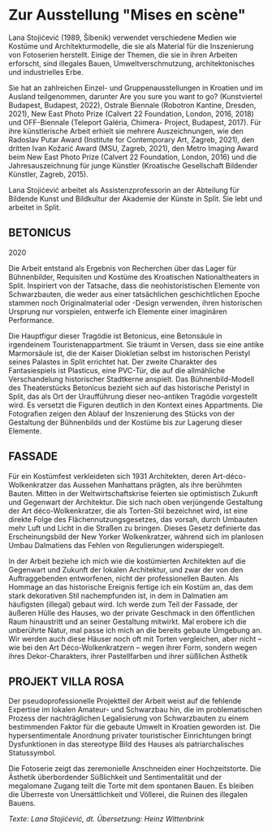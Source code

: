 # Zur Ausstellung "Mises en scène"

Lana Stojićević (1989, Šibenik) verwendet verschiedene Medien wie Kostüme und Architekturmodelle, die sie als Material für die Inszenierung von Fotoserien herstellt. Einige der Themen, die sie in ihren Arbeiten erforscht, sind illegales Bauen, Umweltverschmutzung, architektonisches und industrielles Erbe. 

Sie hat an zahlreichen Einzel- und Gruppenausstellungen in Kroatien und im Ausland teilgenommen, darunter Are you sure you want to go? (Kunstviertel Budapest, Budapest, 2022), Ostrale Biennale (Robotron Kantine, Dresden, 2021), New East Photo Prize (Calvert 22 Foundation, London, 2016, 2018) und OFF-Biennale (Teleport Galéria, Chimera- Project, Budapest, 2017). Für ihre künstlerische Arbeit erhielt sie mehrere Auszeichnungen, wie den Radoslav Putar Award (Institute for Contemporary Art, Zagreb, 2021), den dritten Ivan Kožarić Award (MSU, Zagreb, 2021), den Metro Imaging Award beim New East Photo Prize (Calvert 22 Foundation, London, 2016) und die Jahresauszeichnung für junge Künstler (Kroatische Gesellschaft Bildender Künstler, Zagreb, 2015). 

Lana Stojićević arbeitet als Assistenzprofessorin an der Abteilung für Bildende Kunst und Bildkultur der Akademie der Künste in Split. Sie lebt und arbeitet in Split.
  
  
## BETONICUS

2020
  
Die Arbeit entstand als Ergebnis von Recherchen über das Lager für Bühnenbilder, Requisiten und Kostüme des Kroatischen Nationaltheaters in Split. Inspiriert von der Tatsache, dass die neohistoristischen Elemente von Schwarzbauten, die weder aus einer tatsächlichen geschichtlichen Epoche stammen noch Originalmaterial oder -Design verwenden, ihren historischen Ursprung nur vorspielen, entwerfe ich Elemente einer imaginären Performance. 

Die Hauptfigur dieser Tragödie ist Betonicus, eine Betonsäule in irgendeinem Touristenappartment. Sie träumt in Versen, dass sie eine antike Marmorsäule ist, die der Kaiser Diokletian selbst im historischen Peristyl seines Palastes in Split errichtet hat. Der zweite Charakter des Fantasiespiels ist Plasticus, eine PVC-Tür, die auf die allmähliche Verschandelung historischer Stadtkerne anspielt. Das Bühnenbild-Modell des Theaterstücks Betonicus bezieht sich auf das historische Peristyl in Split, das als Ort der Uraufführung dieser neo-antiken Tragödie vorgestellt wird. Es versetzt die Figuren deutlich in den Kontext eines Appartments. Die Fotografien zeigen den Ablauf der Inszenierung des Stücks von der Gestaltung der Bühnenbilds und der Kostüme bis zur Lagerung dieser Elemente.




## FASSADE

Für ein Kostümfest verkleideten sich 1931 Architekten, deren Art-déco-Wolkenkratzer das Aussehen Manhattans prägten, als ihre berühmten Bauten. Mitten in der Weltwirtschaftskrise feierten sie optimistisch Zukunft und Gegenwart der Architektur. Die sich nach oben verjüngende Gestaltung der Art déco-Wolkenkratzer, die als Torten-Stil bezeichnet wird, ist eine direkte Folge des Flächennutzungsgesetzes, das vorsah, durch Umbauten mehr Luft und Licht in die Straßen zu bringen. Dieses Gesetz definierte das Erscheinungsbild der New Yorker Wolkenkratzer, während sich im planlosen Umbau Dalmatiens das Fehlen von Regulierungen widerspiegelt. 

In der Arbeit beziehe ich mich wie die kostümierten Architekten auf die Gegenwart und Zukunft der lokalen Architektur, und zwar der von den Auftraggebenden entworfenen, nicht der professionellen Bauten. Als Hommage an das historische Ereignis fertige ich ein Kostüm an, das dem stark dekorativen Stil nachempfunden ist, in dem in Dalmatien am häufigsten (illegal) gebaut wird. Ich werde zum Teil der Fassade, der äußeren Hülle des Hauses, wo der private Geschmack in den öffentlichen Raum hinaustritt und an seiner Gestaltung mitwirkt. Mal erobere ich die unberührte Natur, mal passe ich mich an die bereits gebaute Umgebung an. Wir werden auch diese Häuser noch oft mit Torten vergleichen, aber nicht – wie bei den Art Déco-Wolkenkratzern – wegen ihrer Form, sondern wegen ihres Dekor-Charakters, ihrer Pastellfarben und ihrer süßlichen Ästhetik  


## PROJEKT VILLA ROSA

Der pseudoprofessionelle Projektteil der Arbeit weist auf die fehlende Expertise im lokalen Amateur- und Schwarzbau hin, die im problematischen Prozess der nachträglichen Legalisierung von Schwarzbauten zu einem bestimmenden Faktor für die gebaute Umwelt in Kroatien geworden ist. Die hypersentimentale Anordnung privater touristischer Einrichtungen bringt Dysfunktionen in das stereotype Bild des Hauses als patriarchalisches Statussymbol. 

Die Fotoserie zeigt das zeremonielle Anschneiden einer Hochzeitstorte. Die Ästhetik überbordender Süßlichkeit und Sentimentalität und der megalomane Zugang teilt die Torte mit dem spontanen Bauen. Es bleiben die Überreste von Unersättlichkeit und Völlerei, die Ruinen des illegalen Bauens.

*Texte: Lana Stojićević, dt. Übersetzung: Heinz Wittenbrink*
